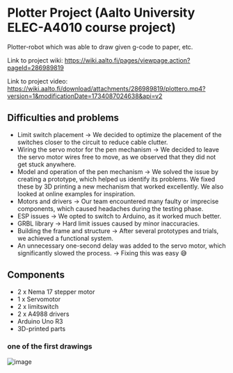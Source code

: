 # Plotter Project (Aalto University ELEC-A4010 course project)

Plotter-robot which was able to draw given g-code to paper, etc.

Link to project wiki: https://wiki.aalto.fi/pages/viewpage.action?pageId=286989819

Link to project video: https://wiki.aalto.fi/download/attachments/286989819/plottero.mp4?version=1&modificationDate=1734087024638&api=v2

## Difficulties and problems

- Limit switch placement → We decided to optimize the placement of the switches closer to the circuit to reduce cable clutter.
- Wiring the servo motor for the pen mechanism → We decided to leave the servo motor wires free to move, as we observed that they did not get stuck anywhere.
- Model and operation of the pen mechanism → We solved the issue by creating a prototype, which helped us identify its problems. We fixed these by 3D printing a new mechanism that worked excellently. We also looked at online examples for inspiration.
- Motors and drivers → Our team encountered many faulty or imprecise components, which caused headaches during the testing phase.
- ESP issues → We opted to switch to Arduino, as it worked much better.
- GRBL library → Hard limit issues caused by minor inaccuracies.
- Building the frame and structure → After several prototypes and trials, we achieved a functional system.
- An unnecessary one-second delay was added to the servo motor, which significantly slowed the process.  → Fixing this was easy 😅

## Components

 - 2 x Nema 17 stepper motor
 - 1 x Servomotor
 - 2 x limitswitch
 - 2 x A4988 drivers
 - Arduino Uno R3
 - 3D-printed parts

### one of the first drawings
![image](https://github.com/user-attachments/assets/3488bd14-03da-44d3-b14f-81fa9fdadefe)
